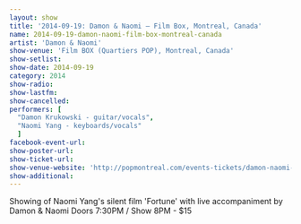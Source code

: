 ```yaml
---
layout: show
title: '2014-09-19: Damon & Naomi – Film Box, Montreal, Canada'
name: 2014-09-19-damon-naomi-film-box-montreal-canada
artist: 'Damon & Naomi'
show-venue: 'Film BOX (Quartiers POP), Montreal, Canada'
show-setlist: 
show-date: 2014-09-19
category: 2014
show-radio: 
show-lastfm: 
show-cancelled: 
performers: [
  "Damon Krukowski - guitar/vocals",
  "Naomi Yang - keyboards/vocals"
  ]
facebook-event-url: 
show-poster-url: 
show-ticket-url: 
show-venue-website: 'http://popmontreal.com/events-tickets/damon-naomi-fortune-a-silent-film-directed-by-musician-naomi-yang-with-original-soundtrack-by-her-band-damon-naomi/'
show-additional: 
---
```

Showing of Naomi Yang's silent film 'Fortune' with live accompaniment by Damon & Naomi Doors 7:30PM / Show 8PM - $15